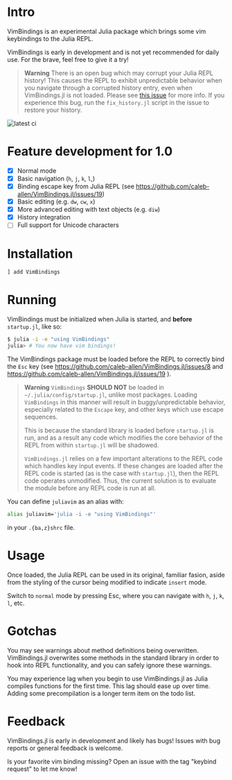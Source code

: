 # Intro

VimBindings is an experimental Julia package which brings some vim keybindings to the Julia REPL.

VimBindings is early in development and is not yet recommended for daily use. For the brave, feel free to give it a try!

> **Warning**
> There is an open bug which may corrupt your Julia REPL history! This causes the REPL to exhibit unpredictable behavior when you navigate through a corrupted history entry, even when VimBindings.jl is not loaded. 
> Please see [this issue](https://github.com/caleb-allen/VimBindings.jl/issues/36) for more info. 
> If you experience this bug, run the `fix_history.jl` script in the issue to restore your history.

![latest ci](https://github.com/caleb-allen/VimBindings.jl/actions/workflows/test.yaml/badge.svg)

# Feature development for 1.0
- [x] Normal mode
- [x] Basic navigation (`h`, `j`, `k`, `l`,)
- [x] Binding escape key from Julia REPL (see https://github.com/caleb-allen/VimBindings.jl/issues/19)
- [x] Basic editing (e.g. `dw`, `cw`, `x`)
- [x] More advanced editing with text objects (e.g. `diw`)
- [x] History integration
- [ ] Full support for Unicode characters
<!-- - [ ] Visual mode -->
<!-- - [ ] Registers -->
<!-- - [ ] Undo/Redo -->
<!-- - [ ] Macros -->

# Installation

```julia
] add VimBindings

```

# Running

VimBindings must be initialized when Julia is started, and **before** `startup.jl`, like so:

```bash
$ julia -i -e "using VimBindings"
julia> # You now have vim bindings!
```

The VimBindings package must be loaded before the REPL to correctly bind the `Esc` key (see https://github.com/caleb-allen/VimBindings.jl/issues/8 and https://github.com/caleb-allen/VimBindings.jl/issues/19 ). 

> **Warning**
> `VimBindings` **SHOULD NOT** be loaded in `~/.julia/config/startup.jl`, unlike most packages. Loading `VimBindings` in this manner will result in buggy/unpredictable behavior, especially related to the `Escape` key, and other keys which use escape sequences.
>
> This is because the standard library is loaded before `startup.jl` is run, and as a result any code which modifies the core behavior of the REPL from within `startup.jl` will be shadowed.
> 
> `VimBindings.jl` relies on a few important alterations to the REPL code which handles key input events. If these changes are loaded after the REPL code is started (as is the case with `startup.jl`), then the REPL code operates unmodified. Thus, the current solution is to evaluate the module before any REPL code is run at all.

You can define `juliavim` as an alias with:

```bash
alias juliavim='julia -i -e "using VimBindings"'
```

in your `.{ba,z}shrc` file.


# Usage
Once loaded, the Julia REPL can be used in its original, familiar fasion, aside from the styling of the cursor being modified to indicate `insert` mode.

Switch to `normal` mode by pressing Esc, where you can navigate with `h`, `j`, `k`, `l`, etc.

# Gotchas
You may see warnings about method definitions being overwritten. VimBindings.jl overwrites some methods in the standard library in order to hook into REPL functionality, and you can safely ignore these warnings.

You may experience lag when you begin to use VimBindings.jl as Julia compiles functions for the first time. This lag should ease up over time. Adding some precompilation is a longer term item on the todo list.

# Feedback

VimBindings.jl is early in development and likely has bugs! Issues with bug reports or general feedback is welcome.

Is your favorite vim binding missing? Open an issue with the tag "keybind request" to let me know!
